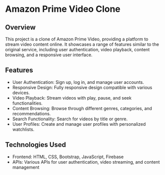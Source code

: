 # Amazon Prime Video Clone
## Overview

This project is a clone of Amazon Prime Video, providing a platform to stream video content online. It showcases a range of features similar to the original service, including user authentication, video playback, content browsing, and a responsive user interface.

## Features

* User Authentication: Sign up, log in, and manage user accounts.
* Responsive Design: Fully responsive design compatible with various devices.
* Video Playback: Stream videos with play, pause, and seek functionalities.
* Content Browsing: Browse through different genres, categories, and recommendations.
* Search Functionality: Search for videos by title or genre.
* User Profiles: Create and manage user profiles with personalized watchlists.

## Technologies Used

* Frontend: HTML, CSS, Bootstrap, JavaScript, Firebase
* APIs: Various APIs for user authentication, video streaming, and content management
